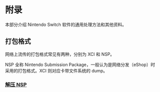 # 附录

本部分介绍 Nintendo Switch 软件的通用处理方法和其他资料。

## 打包格式

网络上流传的打包格式常见有两种，分别为 XCI 和 NSP。

NSP 全称 Nintendo Submission Package，一般认为是网络分发（eShop）时采用的打包格式。XCI 则对应卡带文件系统的 dump。

### [解压 NSP](./extract_nsp.md)